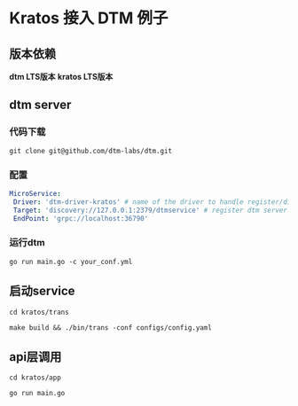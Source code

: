 # Kratos 接入 DTM 例子

## 版本依赖

**dtm LTS版本**
**kratos LTS版本**

## dtm server

### 代码下载

```shell
git clone git@github.com/dtm-labs/dtm.git
```

### 配置

```yaml
MicroService:
 Driver: 'dtm-driver-kratos' # name of the driver to handle register/discover
 Target: 'discovery://127.0.0.1:2379/dtmservice' # register dtm server to this url
 EndPoint: 'grpc://localhost:36790'
```

### 运行dtm

```shell
go run main.go -c your_conf.yml
```

## 启动service

```shell
cd kratos/trans

make build && ./bin/trans -conf configs/config.yaml
```

## api层调用

```shell
cd kratos/app

go run main.go
```